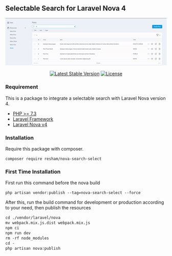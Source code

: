 ## Selectable Search for Laravel Nova 4
<p align="center"><a href="https://github.com/resham57/Nova-Search-Select" target="_blank"><img src="https://raw.githubusercontent.com/resham57/Nova-Search-Select/main/guide.gif" alt="Info"></a></p>
<p align="center">
<a href="https://packagist.org/packages/resham/nova-search-select"><img src="https://img.shields.io/packagist/v/resham/nova-search-select.svg?style=flat" alt="Latest Stable Version"></a>
<a href="https://packagist.org/packages/resham/nova-search-select"><img src="https://img.shields.io/packagist/l/resham/nova-search-select.svg?style=flat" alt="License"></a>
</p>

### Requirement
This is a package to integrate a selectable search with Laravel Nova version 4.
- [PHP >= 7.3](http://php.net/)
- [Laravel Framework](https://github.com/laravel/framework)
- [Laravel Nova v4](https://nova.laravel.com/)

### Installation
Require this package with composer.
```shell
composer require resham/nova-search-select
```

### First Time Installation
First run this command before the nova build
```shell
php artisan vendor:publish --tag=nova-search-select --force
```

After this, run the build command for development or production according to your need, then publish the resources
```shell
cd ./vendor/laravel/nova
mv webpack.mix.js.dist webpack.mix.js
npm ci
npm run dev
rm -rf node_modules
cd -
php artisan nova:publish
```